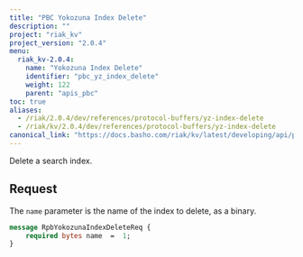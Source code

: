 ```yaml
---
title: "PBC Yokozuna Index Delete"
description: ""
project: "riak_kv"
project_version: "2.0.4"
menu:
  riak_kv-2.0.4:
    name: "Yokozuna Index Delete"
    identifier: "pbc_yz_index_delete"
    weight: 122
    parent: "apis_pbc"
toc: true
aliases:
  - /riak/2.0.4/dev/references/protocol-buffers/yz-index-delete
  - /riak/kv/2.0.4/dev/references/protocol-buffers/yz-index-delete
canonical_link: "https://docs.basho.com/riak/kv/latest/developing/api/protocol-buffers/yz-index-delete"
---
```


Delete a search index.

## Request

The `name` parameter is the name of the index to delete, as a binary.

```protobuf
message RpbYokozunaIndexDeleteReq {
    required bytes name  =  1;
}
```
